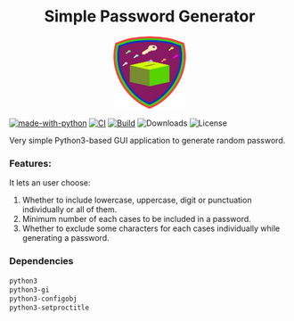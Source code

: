 <h1 align="center">Simple Password Generator</h1>
<p align="center">
    <img src="https://github.com/hsbasu/simple-pwgen/blob/master/usr/share/icons/hicolor/scalable/apps/simple-pwgen.svg?sanitize=true"
        height="130">
</p>

[![made-with-python](https://img.shields.io/badge/Made%20with-Python-1f425f.svg)](https://www.python.org/)
[![CI](https://github.com/hsbasu/simple-pwgen/workflows/CI/badge.svg)](https://github.com/hsbasu/simple-pwgen/actions/workflows/ci.yml?query=workflow%3ACI+branch%3Amaster)
[![Build](https://github.com/hsbasu/simple-pwgen/workflows/CodeQL/badge.svg)](https://github.com/hsbasu/simple-pwgen/actions/workflows/codeql-analysis.yml)
![Downloads](https://img.shields.io/github/downloads/hsbasu/simple-pwgen/total?label=Downloads&style=flat-square)
![License](https://img.shields.io/github/license/hsbasu/simple-pwgen?label=License)




Very simple Python3-based GUI application to generate random password.
### Features:

It lets an user choose:
1. Whether to include lowercase, uppercase, digit or punctuation individually or all of them.
2. Minimum number of each cases to be included in a password.
3. Whether to exclude some characters for each cases individually while generating a password.

### Dependencies
```
python3
python3-gi
python3-configobj
python3-setproctitle
```
